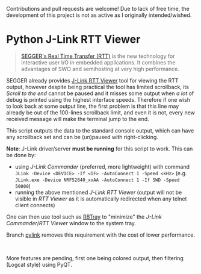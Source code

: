 Contributions and pull requests are welcome!
Due to lack of free time, the development of this project is not as active as I originally intended/wished.

# Python J-Link RTT Viewer

> [SEGGER's Real Time Transfer (RTT)](https://www.segger.com/products/debug-probes/j-link/technology/about-real-time-transfer/) is the new technology for interactive user I/O in embedded applications. It combines the advantages of SWO and semihosting at very high performance.

SEGGER already provides [J-Link RTT Viewer](https://www.segger.com/products/debug-probes/j-link/technology/about-real-time-transfer/#j-link-rtt-viewer) tool for viewing the RTT output, however despite being practical the tool has limited scrollback, its _Scroll to the end_ cannot be paused and it misses some output when _a lot_ of debug is printed using the highest interface speeds.
Therefore if one wish to look back at some output line, the first problem is that this line may already be out of the 100-lines scrollback limit, and even it is not, every new received message will make the terminal jump to the end.

This script outputs the data to the standard console output, which can have any scrollback set and can be (un)paused with right-clicking.

**Note**: J-Link driver/server **must be running** for this script to work. This can be done by:
 - using _J-Link Commander_ (preferred, more lightweight) with command `JLink -Device <DEVICE> -If <IF> -AutoConnect 1 -Speed <kHz>` (e.g. `JLink.exe -Device NRF52840_xxAA -AutoConnect 1 -If SWD -Speed 50000`)
 - running the above mentioned _J-Link RTT Viewer_ (output will not be visible in _RTT Viewer_ as it is automatically redirected when any telnet client connects)

One can then use tool such as [RBTray](http://rbtray.sourceforge.net/) to "minimize" the _J-Link Commander_/_RTT Viewer_ window to the system tray.

Branch [pylink](https://github.com/bojanpotocnik/segger-rtt-viewer/tree/pylink) removes this requirement with the cost of lower performance.

<br>

More features are pending, first one being colored output, then filtering (Logcat style) using PyQT. 
